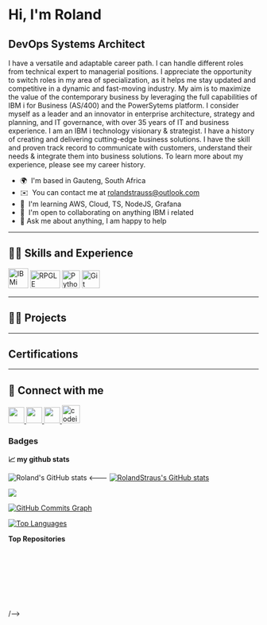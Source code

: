 # Hi, I'm Roland

DevOps Systems Architect
------------------------

I have a versatile and adaptable career path. I can handle different roles from technical expert to managerial positions. I appreciate the opportunity to switch roles in my area of specialization, as it helps me stay updated and competitive in a dynamic and fast-moving industry. My aim is to maximize the value of the contemporary business by leveraging the full capabilities of IBM i for Business (AS/400) and the PowerSytems platform. I consider myself as a leader and an innovator in enterprise architecture, strategy and planning, and IT governance, with over 35 years of IT and business experience. I am an IBM i technology visionary & strategist. I have a history of creating and delivering cutting-edge business solutions. I have the skill and proven track record to communicate with customers, understand their needs & integrate them into business solutions. To learn more about my experience, please see my career history.

*   🌍  I'm based in Gauteng, South Africa
*   ✉️  You can contact me at [rolandstrauss@outlook.com](mailto:rolandstrauss@outlook.com)
*   🧠  I'm learning AWS, Cloud, TS, NodeJS, Grafana
*   🤝  I'm open to collaborating on anything IBM i related
*   💬  Ask me about anything, I am happy to help

------------------------
## 👨‍🎓 Skills and Experience

<p align="left">
<a href="https://www.ibm.com/products/ibm-i" target="_blank" rel="noreferrer"><img src="https://upload.wikimedia.org/wikipedia/commons/9/9d/IBM_i_logo_%282021%29.svg" width="40" height="40" alt="IBMi" /></a> 
<a href="https://en.wikipedia.org/wiki/IBM_RPG" target="_blank" rel="noreferrer"><img src="https://w7.pngwing.com/pngs/91/475/png-transparent-ibm-i-ibm-rpg-ibm-power-systems-program-temporary-fix-ibm-angle-triangle-logo.png" width="60" height="36" alt="RPGLE" /></a>
<a href="https://www.python.org/" target="_blank" rel="noreferrer"><img src="https://raw.githubusercontent.com/danielcranney/readme-generator/main/public/icons/skills/python-colored.svg" width="36" height="36" alt="Python" /></a>
<a href="https://git-scm.com/" target="_blank" rel="noreferrer"><img src="https://raw.githubusercontent.com/danielcranney/readme-generator/main/public/icons/skills/git-colored.svg" width="36" height="36" alt="Git" /></a>
</p>

------------------------
## 👨‍💻 Projects

------------------------
## Certifications

------------------------
## 🤳 Connect with me

<p align="left"> 
  <a href="https://www.github.com/RolandStraus" target="_blank" rel="noreferrer"> <picture> <source media="(prefers-color-scheme: dark)" srcset="https://raw.githubusercontent.com/danielcranney/readme-generator/main/public/icons/socials/github-dark.svg" /> <source media="(prefers-color-scheme: light)" srcset="https://raw.githubusercontent.com/danielcranney/readme-generator/main/public/icons/socials/github.svg" /> <img src="https://raw.githubusercontent.com/danielcranney/readme-generator/main/public/icons/socials/github.svg" width="32" height="32" /> </picture> </a> 
  <a href="https://www.linkedin.com/in/rolandstrauss" target="_blank" rel="noreferrer"> <picture> <source media="(prefers-color-scheme: dark)" srcset="https://raw.githubusercontent.com/danielcranney/readme-generator/main/public/icons/socials/linkedin-dark.svg" /> <source media="(prefers-color-scheme: light)" srcset="https://raw.githubusercontent.com/danielcranney/readme-generator/main/public/icons/socials/linkedin.svg" /> <img src="https://raw.githubusercontent.com/danielcranney/readme-generator/main/public/icons/socials/linkedin.svg" width="32" height="32" /> </picture> </a> 
  <a href="https://www.x.com/RolandHStrauss" target="_blank" rel="noreferrer"> <picture> <source media="(prefers-color-scheme: dark)" srcset="https://raw.githubusercontent.com/danielcranney/readme-generator/main/public/icons/socials/twitter-dark.svg" /> <source media="(prefers-color-scheme: light)" srcset="https://raw.githubusercontent.com/danielcranney/readme-generator/main/public/icons/socials/twitter.svg" /> <img src="https://raw.githubusercontent.com/danielcranney/readme-generator/main/public/icons/socials/twitter.svg" width="32" height="32" /> </picture> </a>
  <a href="https://codeium.com/profile/rolandstrauss" target="_blank" rel="noreferrer"><img src="https://github.com/RolandStrauss/RolandStrauss/blob/main/codeium.jpeg" width="36" height="36" alt="codeium" /></a>
</p>

### Badges
<b> 📈 my github stats </b>
<p align="left"> <img src="https://github-readme-stats.vercel.app/api?username=RolandStrauss&show_icons=true&theme=gotham" alt="Roland's GitHub stats" />
<--- <a href="http://www.github.com/RolandStraus"><img src="https://github-readme-stats.vercel.app/api?username=RolandStraus&show_icons=true&hide=&count_private=true&title_color=0891b2&text_color=ffffff&icon_color=0891b2&bg_color=1c1917&hide_border=true&show_icons=true" alt="RolandStraus's GitHub stats" /></a>

<a href="http://www.github.com/RolandStraus"><img src="https://github-readme-streak-stats.herokuapp.com/?user=RolandStraus&stroke=ffffff&background=1c1917&ring=0891b2&fire=0891b2&currStreakNum=ffffff&currStreakLabel=0891b2&sideNums=ffffff&sideLabels=ffffff&dates=ffffff&hide_border=true" /></a>

<a href="http://www.github.com/RolandStraus"><img src="https://github-readme-activity-graph.cyclic.app/graph?username=RolandStraus&bg_color=1c1917&color=ffffff&line=0891b2&point=ffffff&area_color=1c1917&area=true&hide_border=true&custom_title=GitHub%20Commits%20Graph" alt="GitHub Commits Graph" /></a>

<a href="https://github.com/RolandStraus" align="left"><img src="https://github-readme-stats.vercel.app/api/top-langs/?username=RolandStraus&langs_count=10&title_color=0891b2&text_color=ffffff&icon_color=0891b2&bg_color=1c1917&hide_border=true&locale=en&custom_title=Top%20%Languages" alt="Top Languages" /></a>

<b>Top Repositories</b>

<div width="100%" align="center"></div><br /><br /><br /><br /><br /><br /><br /> /-->
